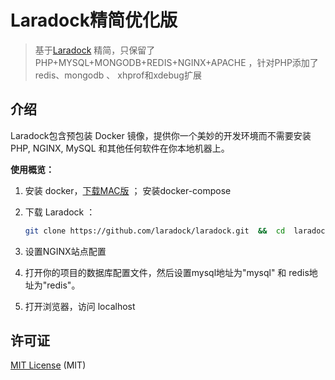 # Laradock精简优化版

 
> 基于[Laradock](https://laradock-docs.linganmin.cn/) 精简，只保留了PHP+MYSQL+MONGODB+REDIS+NGINX+APACHE ，针对PHP添加了redis、mongodb 、 xhprof和xdebug扩展

<a name="Intro"></a>
## 介绍

Laradock包含预包装 Docker 镜像，提供你一个美妙的开发环境而不需要安装 PHP, NGINX, MySQL 和其他任何软件在你本地机器上。

**使用概览：**

1. 安装 docker，[下载MAC版](https://download.docker.com/mac/stable/Docker.dmg)   ； 安装docker-compose

2. 下载 Laradock ：

    ```bash
    git clone https://github.com/laradock/laradock.git  &&  cd  laradock   &&  docker-compose up -d
    ```
    
3. 设置NGINX站点配置

4. 打开你的项目的数据库配置文件，然后设置mysql地址为"mysql" 和 redis地址为"redis"。

5. 打开浏览器，访问 localhost


## 许可证

[MIT License](https://github.com/laradock/laradock/blob/master/LICENSE) (MIT)
